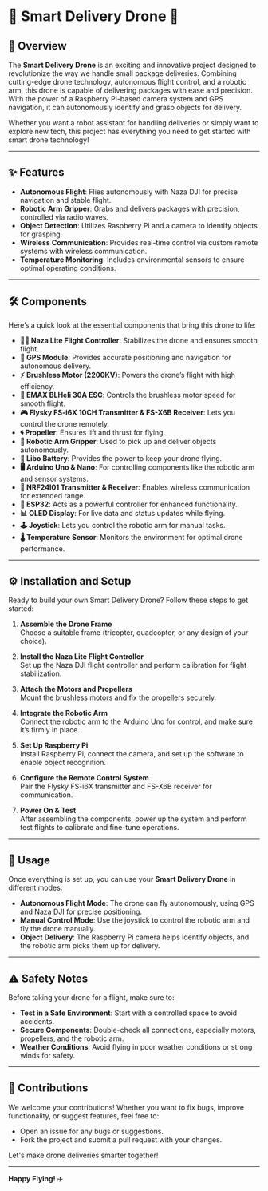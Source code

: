 # 🚁 Smart Delivery Drone 🚁

## 🌟 Overview

The **Smart Delivery Drone** is an exciting and innovative project designed to revolutionize the way we handle small package deliveries. Combining cutting-edge drone technology, autonomous flight control, and a robotic arm, this drone is capable of delivering packages with ease and precision. With the power of a Raspberry Pi-based camera system and GPS navigation, it can autonomously identify and grasp objects for delivery.

Whether you want a robot assistant for handling deliveries or simply want to explore new tech, this project has everything you need to get started with smart drone technology!

---

## ✨ Features

- **Autonomous Flight**: Flies autonomously with Naza DJI for precise navigation and stable flight.
- **Robotic Arm Gripper**: Grabs and delivers packages with precision, controlled via radio waves.
- **Object Detection**: Utilizes Raspberry Pi and a camera to identify objects for grasping.
- **Wireless Communication**: Provides real-time control via custom remote systems with wireless communication.
- **Temperature Monitoring**: Includes environmental sensors to ensure optimal operating conditions.

---

## 🛠 Components

Here’s a quick look at the essential components that bring this drone to life:

- **🧑‍💻 Naza Lite Flight Controller**: Stabilizes the drone and ensures smooth flight.
- **📍 GPS Module**: Provides accurate positioning and navigation for autonomous delivery.
- **⚡ Brushless Motor (2200KV)**: Powers the drone’s flight with high efficiency.
- **💨 EMAX BLHeli 30A ESC**: Controls the brushless motor speed for smooth flight.
- **🎮 Flysky FS-i6X 10CH Transmitter & FS-X6B Receiver**: Lets you control the drone remotely.
- **🌀 Propeller**: Ensures lift and thrust for flying.
- **🤖 Robotic Arm Gripper**: Used to pick up and deliver objects autonomously.
- **🔋 Libo Battery**: Provides the power to keep your drone flying.
- **🖥 Arduino Uno & Nano**: For controlling components like the robotic arm and sensor systems.
- **📡 NRF24l01 Transmitter & Receiver**: Enables wireless communication for extended range.
- **📱 ESP32**: Acts as a powerful controller for enhanced functionality.
- **📊 OLED Display**: For live data and status updates while flying.
- **🕹️ Joystick**: Lets you control the robotic arm for manual tasks.
- **🌡️ Temperature Sensor**: Monitors the environment for optimal drone performance.

---

## ⚙️ Installation and Setup

Ready to build your own Smart Delivery Drone? Follow these steps to get started:

1. **Assemble the Drone Frame**  
   Choose a suitable frame (tricopter, quadcopter, or any design of your choice).
   
2. **Install the Naza Lite Flight Controller**  
   Set up the Naza DJI flight controller and perform calibration for flight stabilization.

3. **Attach the Motors and Propellers**  
   Mount the brushless motors and fix the propellers securely.

4. **Integrate the Robotic Arm**  
   Connect the robotic arm to the Arduino Uno for control, and make sure it’s firmly in place.

5. **Set Up Raspberry Pi**  
   Install Raspberry Pi, connect the camera, and set up the software to enable object recognition.

6. **Configure the Remote Control System**  
   Pair the Flysky FS-i6X transmitter and FS-X6B receiver for communication.

7. **Power On & Test**  
   After assembling the components, power up the system and perform test flights to calibrate and fine-tune operations.

---

## 🚀 Usage

Once everything is set up, you can use your **Smart Delivery Drone** in different modes:

- **Autonomous Flight Mode**: The drone can fly autonomously, using GPS and Naza DJI for precise positioning.
- **Manual Control Mode**: Use the joystick to control the robotic arm and fly the drone manually.
- **Object Delivery**: The Raspberry Pi camera helps identify objects, and the robotic arm picks them up for delivery.

---

## ⚠️ Safety Notes

Before taking your drone for a flight, make sure to:

- **Test in a Safe Environment**: Start with a controlled space to avoid accidents.
- **Secure Components**: Double-check all connections, especially motors, propellers, and the robotic arm.
- **Weather Conditions**: Avoid flying in poor weather conditions or strong winds for safety.

---

## 📢 Contributions

We welcome your contributions! Whether you want to fix bugs, improve functionality, or suggest features, feel free to:

- Open an issue for any bugs or suggestions.
- Fork the project and submit a pull request with your changes.

Let's make drone deliveries smarter together!

---


**Happy Flying!** ✈️

